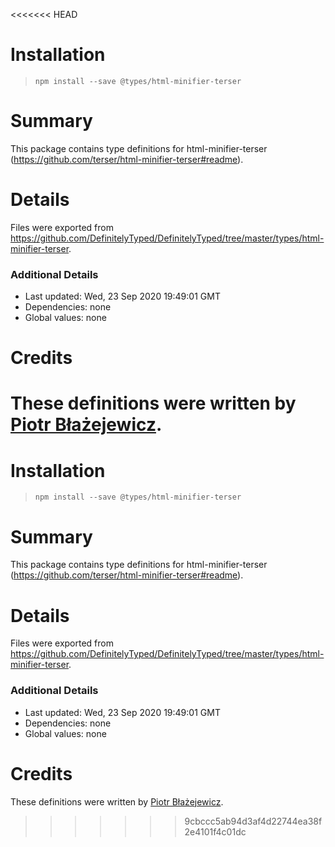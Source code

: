<<<<<<< HEAD
# Installation
> `npm install --save @types/html-minifier-terser`

# Summary
This package contains type definitions for html-minifier-terser (https://github.com/terser/html-minifier-terser#readme).

# Details
Files were exported from https://github.com/DefinitelyTyped/DefinitelyTyped/tree/master/types/html-minifier-terser.

### Additional Details
 * Last updated: Wed, 23 Sep 2020 19:49:01 GMT
 * Dependencies: none
 * Global values: none

# Credits
These definitions were written by [Piotr Błażejewicz](https://github.com/peterblazejewicz).
=======
# Installation
> `npm install --save @types/html-minifier-terser`

# Summary
This package contains type definitions for html-minifier-terser (https://github.com/terser/html-minifier-terser#readme).

# Details
Files were exported from https://github.com/DefinitelyTyped/DefinitelyTyped/tree/master/types/html-minifier-terser.

### Additional Details
 * Last updated: Wed, 23 Sep 2020 19:49:01 GMT
 * Dependencies: none
 * Global values: none

# Credits
These definitions were written by [Piotr Błażejewicz](https://github.com/peterblazejewicz).
>>>>>>> 9cbccc5ab94d3af4d22744ea38f2e4101f4c01dc
